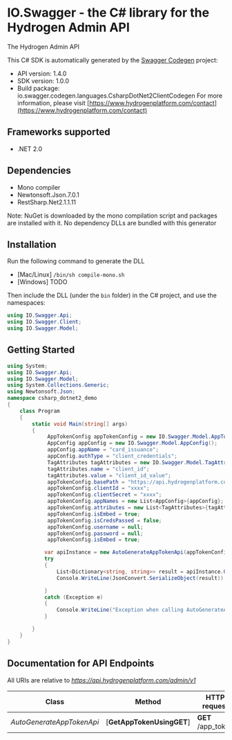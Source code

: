 # IO.Swagger - the C# library for the Hydrogen Admin API

The Hydrogen Admin API

This C# SDK is automatically generated by the [Swagger Codegen](https://github.com/swagger-api/swagger-codegen) project:

- API version: 1.4.0
- SDK version: 1.0.0
- Build package: io.swagger.codegen.languages.CsharpDotNet2ClientCodegen
    For more information, please visit [https://www.hydrogenplatform.com/contact](https://www.hydrogenplatform.com/contact)

<a name="frameworks-supported"></a>
## Frameworks supported
- .NET 2.0

<a name="dependencies"></a>
## Dependencies
- Mono compiler
- Newtonsoft.Json.7.0.1
- RestSharp.Net2.1.1.11

Note: NuGet is downloaded by the mono compilation script and packages are installed with it. No dependency DLLs are bundled with this generator

<a name="installation"></a>
## Installation
Run the following command to generate the DLL
- [Mac/Linux] `/bin/sh compile-mono.sh`
- [Windows] TODO

Then include the DLL (under the `bin` folder) in the C# project, and use the namespaces:
```csharp
using IO.Swagger.Api;
using IO.Swagger.Client;
using IO.Swagger.Model;
```
<a name="getting-started"></a>
## Getting Started

```csharp
using System;
using IO.Swagger.Api;
using IO.Swagger.Model;
using System.Collections.Generic;
using Newtonsoft.Json;
namespace csharp_dotnet2_demo
{
    class Program
    {
        static void Main(string[] args)
        {
             AppTokenConfig appTokenConfig = new IO.Swagger.Model.AppTokenConfig();
             AppConfig appConfig = new IO.Swagger.Model.AppConfig();
             appConfig.appName = "card_issuance";
             appConfig.authType = "client_credentials";
             TagAttributes tagAttributes = new IO.Swagger.Model.TagAttributes();
             tagAttributes.name = "client_id";
             tagAttributes.value = "client_id_value";
             appTokenConfig.basePath = "https://api.hydrogenplatform.com/admin/v1";
             appTokenConfig.clientId = "xxxx";
             appTokenConfig.clientSecret = "xxxx";
             appTokenConfig.appNames = new List<AppConfig>{appConfig};
             appTokenConfig.attributes = new List<TagAttributes>{tagAttributes};
             appTokenConfig.isEmbed = true;
             appTokenConfig.isCredsPassed = false;
             appTokenConfig.username = null;
             appTokenConfig.password = null;
             appTokenConfig.isEmbed = true;

            var apiInstance = new AutoGenerateAppTokenApi(appTokenConfig);
            try
            {
                List<Dictionary<string, string>> result = apiInstance.GetAppTokenUsingGET();
                Console.WriteLine(JsonConvert.SerializeObject(result));

            }
            catch (Exception e)
            {
                Console.WriteLine("Exception when calling AutoGenerateAppTokenApi.GetAppTokenUsingGET: " + e);
            }

        }
    }
}

```

<a name="documentation-for-api-endpoints"></a>
## Documentation for API Endpoints

All URIs are relative to *https://api.hydrogenplatform.com/admin/v1*

Class | Method | HTTP request | Description
------------ | ------------- | ------------- | -------------
*AutoGenerateAppTokenApi* | [**GetAppTokenUsingGET**] | **GET** /app_token | getAppToken



